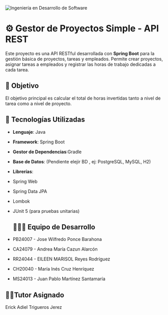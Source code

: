 ![Ingeniería en Desarrollo de Software](https://github.com/user-attachments/assets/00de7ae6-c2e0-43fe-ab7c-dd6b595b68a8)

#  ⚙️ Gestor de Proyectos Simple - API REST 

Este proyecto es una API RESTful desarrollada con **Spring Boot** para la gestión básica de 
proyectos, tareas y empleados. Permite crear proyectos, asignar tareas a empleados y registrar 
las horas de trabajo dedicadas a cada tarea. 

## 🎯 Objetivo
El objetivo principal es calcular el total de horas invertidas tanto a nivel de tarea como a nivel de 
proyecto.

## 💽 Tecnologías Utilizadas
* **Lenguaje**: Java 
* **Framework**: Spring Boot 
* **Gestor de Dependencias**:Gradle 
* **Base de Datos**: (Pendiente elejir BD , ej: PostgreSQL, MySQL, H2) 
* **Librerías**: 
* Spring Web
*  Spring Data JPA 
* Lombok 
* JUnit 5 (para pruebas unitarias)

  ## 🧑‍🤝‍🧑 Equipo de Desarrollo
* PB24007 - Jose Wilfredo Ponce Barahona
* CA24079 - Andrea María Cazun Alarcón
* RR24044 - EILEEN MARISOL Reyes Rodríguez
* CH20040 - María Inés Cruz Henríquez
* MS24013 - Juan Pablo Martínez Santamaría

 ## 👨‍💼Tutor Asignado 
 Erick Adiel Trigueros Jerez


